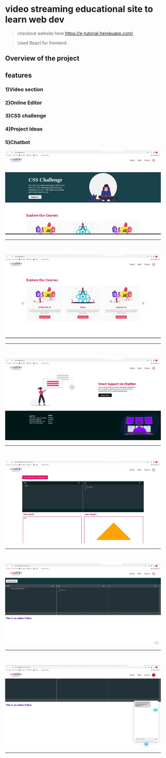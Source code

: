 # video streaming educational site to learn web dev

> checkout website here https://e-tutorial.herokuapp.com/

> Used React for frontend .


## Overview of the project
## features 
### 1)Video section
### 2)Online Editor
### 3)CSS challenge
### 4)Project Ideas
### 5)Chatbot

<img src="./src/assets/page1.jpeg" />
<hr />
<br />
<br />
<img src="./src/assets/page2.jpeg" />
<hr />
<br />
<br />
<img src="./src/assets/page3.jpeg" />
<hr />
<br />
<br />
<img src="./src/assets/page4.jpeg" />
<hr />
<br />
<br />
<img src="./src/assets/page5.jpeg" />
<hr />
<br />
<br />
<img src="./src/assets/page6.jpeg" />
<hr />
<br />
<br />



